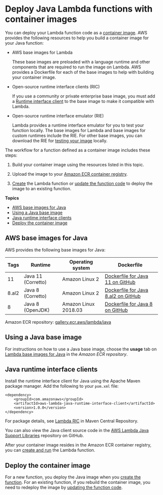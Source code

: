 # Deploy Java Lambda functions with container images<a name="java-image"></a>

You can deploy your Lambda function code as a [container image](images-create.md)\. AWS provides the following resources to help you build a container image for your Java function:
+ AWS base images for Lambda

  These base images are preloaded with a language runtime and other components that are required to run the image on Lambda\. AWS provides a Dockerfile for each of the base images to help with building your container image\.
+ Open\-source runtime interface clients \(RIC\)

  If you use a community or private enterprise base image, you must add a [Runtime interface client](runtimes-images.md#runtimes-api-client) to the base image to make it compatible with Lambda\.
+ Open\-source runtime interface emulator \(RIE\)

   Lambda provides a runtime interface emulator for you to test your function locally\. The base images for Lambda and base images for custom runtimes include the RIE\. For other base images, you can download the RIE for [testing your image](images-test.md) locally\.

The workflow for a function defined as a container image includes these steps:

1. Build your container image using the resources listed in this topic\.

1. Upload the image to your [Amazon ECR container registry](images-create.md#images-upload)\.

1. [Create](gettingstarted-images.md#configuration-images-create) the Lambda function or [update the function code](gettingstarted-images.md#configuration-images-update) to deploy the image to an existing function\.

**Topics**
+ [AWS base images for Java](#java-image-base)
+ [Using a Java base image](#java-image-instructions)
+ [Java runtime interface clients](#java-image-clients)
+ [Deploy the container image](#java-image-deploy)

## AWS base images for Java<a name="java-image-base"></a>

AWS provides the following base images for Java:


| Tags | Runtime | Operating system | Dockerfile | 
| --- | --- | --- | --- | 
|  11  | Java 11 \(Corretto\) | Amazon Linux 2 | [Dockerfile for Java 11 on GitHub](https://github.com/aws/aws-lambda-base-images/blob/java11/Dockerfile.java11) | 
|  8\.al2  | Java 8 \(Corretto\) | Amazon Linux 2 | [Dockerfile for Java 8\.al2 on GitHub](https://github.com/aws/aws-lambda-base-images/blob/java8.al2/Dockerfile.java8.al2) | 
|  8  | Java 8 \(OpenJDK\) | Amazon Linux 2018\.03 | [Dockerfile for Java 8 on GitHub](https://github.com/aws/aws-lambda-base-images/blob/java8/Dockerfile.java8) | 

Amazon ECR repository: [gallery\.ecr\.aws/lambda/java](https://gallery.ecr.aws/lambda/java)

## Using a Java base image<a name="java-image-instructions"></a>

For instructions on how to use a Java base image, choose the **usage** tab on [Lambda base images for Java](https://gallery.ecr.aws/lambda/java) in the *Amazon ECR repository*\. 

## Java runtime interface clients<a name="java-image-clients"></a>

Install the runtime interface client for Java using the Apache Maven package manager\. Add the following to your `pom.xml` file:

```
<dependency>
    <groupId>com.amazonaws</groupId>
    <artifactId>aws-lambda-java-runtime-interface-client</artifactId>
    <version>1.0.0</version>
</dependency>
```

For package details, see [Lambda RIC](https://search.maven.org/artifact/com.amazonaws/aws-lambda-java-runtime-interface-client) in Maven Central Repository\.

You can also view the Java client source code in the [AWS Lambda Java Support Libraries](https://github.com/aws/aws-lambda-java-libs) repository on GitHub\.

After your container image resides in the Amazon ECR container registry, you can [create and run](gettingstarted-images.md) the Lambda function\.

## Deploy the container image<a name="java-image-deploy"></a>

For a new function, you deploy the Java image when you [create the function](gettingstarted-images.md#configuration-images-create)\. For an existing function, if you rebuild the container image, you need to redeploy the image by [updating the function code](gettingstarted-images.md#configuration-images-update)\.